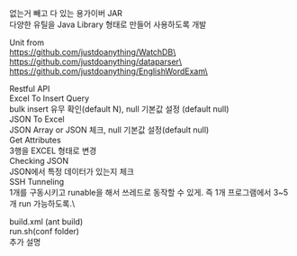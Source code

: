 없는거 빼고 다 있는 용가이버 JAR\
다양한 유틸을 Java Library 형태로 만들어 사용하도록 개발

Unit from\
https://github.com/justdoanything/WatchDB\
https://github.com/justdoanything/dataparser\
https://github.com/justdoanything/EnglishWordExam\


Restful API\
Excel To Insert Query\
bulk insert 유무 확인(default N), null 기본값 설정 (default  null)\
JSON To Excel\
JSON Array or JSON 체크, null 기본값 설정(default null)\
Get Attributes\
3행을 EXCEL 형태로 변경\
Checking JSON\
JSON에서 특정 데이터가 있는지 체크\
SSH Tunneling\
1개를 구동시키고 runable을 해서 쓰레드로 동작할 수 있게. 즉 1개 프로그램에서 3~5개 run 가능하도록.\

build.xml (ant build)\
run.sh(conf folder)\
추가 설명


